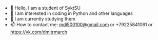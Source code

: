 - 👋 Hello, I am a student of SyktSU
- 👀 I am interested in coding in Python and other languages
- 🌱 I am currently studying them
- 📫 How to contact me: mdi500100@gmail.com or +79225841061 or https://vk.com/dmitrmarch
